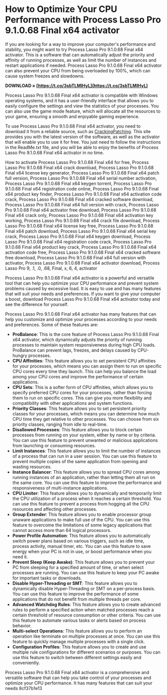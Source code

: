 # How to Optimize Your CPU Performance with Process Lasso Pro 9.1.0.68 Final x64 activator
 
If you are looking for a way to improve your computer's performance and stability, you might want to try Process Lasso Pro 9.1.0.68 Final x64 activator. This is a software that can automatically adjust the priority and affinity of running processes, as well as limit the number of instances and restart applications if needed. Process Lasso Pro 9.1.0.68 Final x64 activator can also prevent your CPU from being overloaded by 100%, which can cause system freezes and slowdowns.
 
**DOWNLOAD » [https://t.co/3sbTLMIHyL](https://t.co/3sbTLMIHyL)**


 
Process Lasso Pro 9.1.0.68 Final x64 activator is compatible with Windows operating systems, and it has a user-friendly interface that allows you to easily configure the settings and view the statistics of your processes. You can also use the game mode feature, which will allocate all the resources to your game, ensuring a smooth and enjoyable gaming experience.
 
To use Process Lasso Pro 9.1.0.68 Final x64 activator, you need to download it from a reliable source, such as [CrackingPatching](https://crackingpatching.com/2019/06/process-lasso-pro-9-1-0-68-final-x64-activator.html). This site provides you with the latest version of the software, as well as the activator that will enable you to use it for free. You just need to follow the instructions in the ReadMe.txt file, and you will be able to enjoy the benefits of Process Lasso Pro 9.1.0.68 Final x64 activator in no time.
 
How to activate Process Lasso Pro 9.1.0.68 Final x64 for free,  Process Lasso Pro 9.1.0.68 Final x64 crack download,  Process Lasso Pro 9.1.0.68 Final x64 license key generator,  Process Lasso Pro 9.1.0.68 Final x64 patch full version,  Process Lasso Pro 9.1.0.68 Final x64 serial number activation,  Process Lasso Pro 9.1.0.68 Final x64 keygen torrent,  Process Lasso Pro 9.1.0.68 Final x64 registration code online,  Process Lasso Pro 9.1.0.68 Final x64 product key finder,  Process Lasso Pro 9.1.0.68 Final x64 activation code crack,  Process Lasso Pro 9.1.0.68 Final x64 cracked software download,  Process Lasso Pro 9.1.0.68 Final x64 full version with crack,  Process Lasso Pro 9.1.0.68 Final x64 activator free download,  Process Lasso Pro 9.1.0.68 Final x64 crack only,  Process Lasso Pro 9.1.0.68 Final x64 activation key working,  Process Lasso Pro 9.1.0.68 Final x64 crack file download,  Process Lasso Pro 9.1.0.68 Final x64 license key free,  Process Lasso Pro 9.1.0.68 Final x64 patch download,  Process Lasso Pro 9.1.0.68 Final x64 serial key crack,  Process Lasso Pro 9.1.0.68 Final x64 keygen download,  Process Lasso Pro 9.1.0.68 Final x64 registration code crack,  Process Lasso Pro 9.1.0.68 Final x64 product key crack,  Process Lasso Pro 9.1.0.68 Final x64 activation code free,  Process Lasso Pro 9.1.0.68 Final x64 cracked software free download,  Process Lasso Pro 9.1.0.68 Final x64 full version with activator,  Process Lasso Pro 9.1.0.68 Final x64 activator download,  Process Lasso Pro 9,  .1,  .0,  .68,  Final,  x,  6,  4,  activator
 
Process Lasso Pro 9.1.0.68 Final x64 activator is a powerful and versatile tool that can help you optimize your CPU performance and prevent system problems caused by excessive load. It is easy to use and has many features that will suit your needs and preferences. If you want to give your computer a boost, download Process Lasso Pro 9.1.0.68 Final x64 activator today and see the difference for yourself.
  
Process Lasso Pro 9.1.0.68 Final x64 activator has many features that can help you customize and optimize your processes according to your needs and preferences. Some of these features are:
 
- **ProBalance**: This is the core feature of Process Lasso Pro 9.1.0.68 Final x64 activator, which dynamically adjusts the priority of running processes to maintain system responsiveness during high CPU loads. ProBalance can prevent lags, freezes, and delays caused by CPU-hungry processes.
- **CPU Affinities**: This feature allows you to set persistent CPU affinities for your processes, which means you can assign them to run on specific CPU cores every time they launch. This can help you balance the load among your CPU cores and improve the performance of certain applications.
- **CPU Sets**: This is a softer form of CPU affinities, which allows you to specify preferred CPU cores for your processes, rather than forcing them to run on specific cores. This can give you more flexibility and compatibility with other applications and system functions.
- **Priority Classes**: This feature allows you to set persistent priority classes for your processes, which means you can determine how much CPU time they get relative to other processes. You can choose from six priority classes, ranging from idle to real-time.
- **Disallowed Processes**: This feature allows you to block certain processes from running on your system, either by name or by criteria. You can use this feature to prevent unwanted or malicious applications from launching or consuming resources.
- **Limit Instances**: This feature allows you to limit the number of instances of a process that can run in a user session. You can use this feature to prevent multiple copies of the same application from opening and wasting resources.
- **Instance Balancer**: This feature allows you to spread CPU cores among running instances of an application, rather than letting them all run on the same core. You can use this feature to improve the performance and responsiveness of multi-instance applications.
- **CPU Limiter**: This feature allows you to dynamically and temporarily limit the CPU utilization of a process when it reaches a certain threshold. You can use this feature to prevent a process from hogging all the CPU resources and affecting other processes.
- **Group Extender**: This feature allows you to enable processor group unaware applications to make full use of the CPU. You can use this feature to overcome the limitations of some legacy applications that cannot access more than 64 logical processors.
- **Power Profile Automation**: This feature allows you to automatically switch power plans based on various triggers, such as idle time, process activity, manual timer, etc. You can use this feature to save energy when your PC is not in use, or boost performance when you need it.
- **Prevent Sleep (Keep Awake)**: This feature allows you to prevent your PC from sleeping for a specified amount of time, or when select processes are running. You can use this feature to keep your PC awake for important tasks or downloads.
- **Disable Hyper-Threading or SMT**: This feature allows you to dynamically disable Hyper-Threading or SMT on a per-process basis. You can use this feature to improve the performance of some applications that do not benefit from multiple threads per core.
- **Advanced Watchdog Rules**: This feature allows you to create advanced rules to perform a specified action when matched processes reach a certain threshold of resource consumption or other criteria. You can use this feature to automate various tasks or alerts based on process behavior.
- **Multi-select Operations**: This feature allows you to perform an operation like terminate on multiple processes at once. You can use this feature to quickly manage multiple processes with a single click.
- **Configuration Profiles**: This feature allows you to create and use multiple rule configurations for different scenarios or purposes. You can use this feature to switch between different settings easily and conveniently.

Process Lasso Pro 9.1.0.68 Final x64 activator is a comprehensive and versatile software that can help you take control of your processes and optimize your CPU performance. It has many features that can suit your needs
 8cf37b1e13
 
